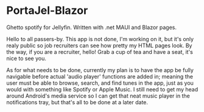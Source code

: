 # PortaJel-Blazor
Ghetto spotify for Jellyfin. Written with .net MAUI and Blazor pages. 

Hello to all passers-by. This app is not done, I'm working on it, but it's only realy public so job recruiters can see how pretty my HTML pages look. By the way, if you are a recruiter, hello! Grab a cup of tea and have a seat, it's nice to see you. 

As for what needs to be done, currently my plan is to have the app be fully navigable before actual 'audio player' functions are added in; meaning the user must be able to browse, search, and find tunes in the app, just as you would with something like Spotify or Apple Music. I still need to get my head around Android's media service so I can get that neat music player in the notifications tray, but that's all to be done at a later date. 
